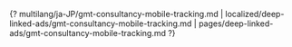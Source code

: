 {? multilang/ja-JP/gmt-consultancy-mobile-tracking.md | localized/deep-linked-ads/gmt-consultancy-mobile-tracking.md | pages/deep-linked-ads/gmt-consultancy-mobile-tracking.md ?}
